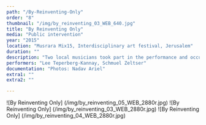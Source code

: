 ```yaml
---
path: "/By-Reinventing-Only"
order: "8"
thumbnail: "/img/by_reinventing_03_WEB_640.jpg"
title: "By Reinventing Only"
media: "Public intervention"
year: "2015"
location: "Musrara Mix15, Interdisciplinary art festival, Jerusalem"
duration: ""
description: "Two local musicians took part in the performance and occurred during the festival at different locations in the city. The performers had a yellow colored hands and softly sang sentences from the third act of Shakespeare’s Hamlet for pedestrians."
performers: "Lee Teperberg-Kannay, Schmuel Zeltser"
documentation: "Photos: Nadav Ariel"
extra1: ""
extra2: ""

---
```


![By Reinventing Only] (/img/by_reinventing_05_WEB_2880r.jpg)
![By Reinventing Only] (/img/by_reinventing_03_WEB_2880r.jpg)
![By Reinventing Only] (/img/by_reinventing_04_WEB_2880r.jpg)


